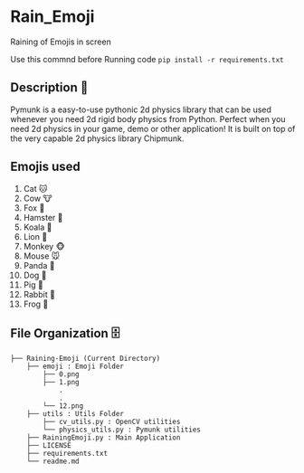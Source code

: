 # Rain_Emoji

Raining of Emojis in screen

Use this commnd before Running code
`pip install -r requirements.txt`

## Description 🌈
Pymunk is a easy-to-use pythonic 2d physics library that can be used whenever you need 2d rigid body physics from Python. Perfect when you need 2d physics in your game, demo or other application! It is built on top of the very capable 2d physics library Chipmunk.


## Emojis used
1) Cat 🐱
2) Cow 🐮
3) Fox 🦊
4) Hamster 🐹
5) Koala 🐨
6) Lion 🦁
7) Monkey 🐵
8) Mouse 🐭
9) Panda 🐼
10) Dog 🐶
11) Pig 🐷
12) Rabbit 🐰
13) Frog 🐸




        
## File Organization 🗄️

```shell
├── Raining-Emoji (Current Directory)
    ├── emoji : Emoji Folder
        ├── 0.png
        ├── 1.png
            .
            .
        └── 12.png
    ├── utils : Utils Folder
        ├── cv_utils.py : OpenCV utilities
        └── physics_utils.py : Pymunk utilities
    ├── RainingEmoji.py : Main Application
    ├── LICENSE
    ├── requirements.txt
    └── readme.md
        
```
